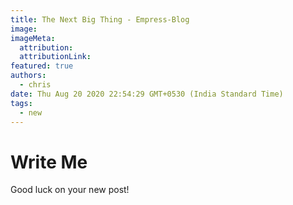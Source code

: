 ```yaml
---
title: The Next Big Thing - Empress-Blog
image:
imageMeta:
  attribution:
  attributionLink:
featured: true
authors: 
  - chris
date: Thu Aug 20 2020 22:54:29 GMT+0530 (India Standard Time)
tags:
  - new
---
```


# Write Me

Good luck on your new post!
